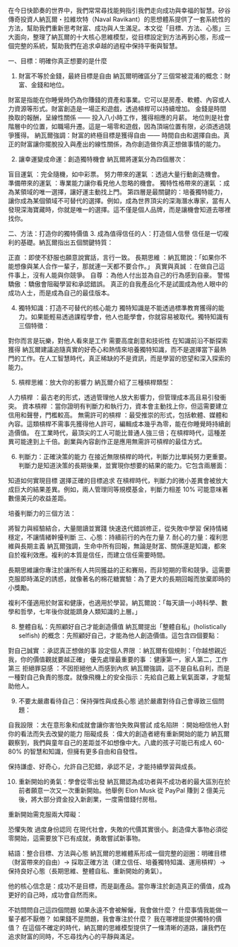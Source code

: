 在今日快節奏的世界中，我們常常尋找能夠指引我們走向成功與幸福的智慧。矽谷傳奇投資人納瓦爾・拉維坎特（Naval Ravikant）的思想體系提供了一套系統性的方法，幫助我們重新思考財富、成功與人生滿足。本文從「目標、方法、心態」三大面向，整理了納瓦爾的十大核心思維模型，從目標設定到方法再到心態，形成一個完整的系統，幫助我們在追求卓越的過程中保持平衡與智慧。

一、目標：明確你真正想要的是什麼
1. 財富不等於金錢，最終目標是自由
納瓦爾明確區分了三個常被混淆的概念：財富、金錢和地位。

財富是指能在你睡覺時仍為你賺錢的資產和事業。它可以是房產、軟體、內容或人力資源等形式。財富創造是一場正和遊戲，透過槓桿可以持續增加。
金錢是時間換取的報酬，呈線性關係 —— 投入八小時工作，獲得相應的月薪。
地位則是社會階層中的位置，如職場升遷。這是一場零和遊戲，因為頂端位置有限，必須透過競爭獲得。
納瓦爾強調：財富的終極目標是獲得自由 —— 時間自由和選擇自由。真正的財富讓你擺脫投入與產出的線性關係，為你創造做你真正想做事情的能力。

2. 讓幸運變成命運：創造獨特機會
納瓦爾將運氣分為四個層次：

盲目運氣 ：完全隨機，如中彩票。
努力帶來的運氣 ：透過大量行動創造機會。
準備帶來的運氣 ：專業能力讓你看見他人忽略的機會。
獨特性格帶來的運氣 ：成為某領域的唯一選擇，讓好運主動找上門。
第四層是最關鍵的：培養獨特能力，讓你成為某個領域不可替代的選擇。例如，成為世界頂尖的深海潛水專家，當有人發現深海寶藏時，你就是唯一的選擇。這不僅是個人品牌，而是讓機會知道去哪裡找你。

二、方法：打造你的獨特價值
3. 成為值得信任的人：打造個人信譽
信任是一切複利的基礎。納瓦爾指出五個關鍵特質：

正直 ：即使不舒服也願意說實話，言行一致。
長期思維 ：納瓦爾說：「如果你不能想像與某人合作一輩子，那就連一天都不要合作。」
真實與真誠 ：在做自己這件事上，沒有人能與你競爭。
自尊 ：為他人付出並為自己的行為感到自豪。
警惕驕傲 ：驕傲會阻礙學習和承認錯誤。
真正的自我產品化不是試圖成為他人眼中的成功人士，而是成為自己的最佳版本。

4. 獨特知識：打造不可替代的核心能力
獨特知識是不能透過標準教育獲得的能力。如果能輕易透過課程學會，他人也能學會，你就容易被取代。獨特知識有三個特徵：

對你而言是玩樂，對他人看來是工作
需要高度創意和技術性
在知識前沿不斷探索獲得
納瓦爾建議追隨真實的好奇心和熱情來培養獨特知識，而不是選擇當下最熱門的工作。在人工智慧時代，真正稀缺的不是資訊，而是學習的慾望和深入探索的能力。

5. 槓桿思維：放大你的影響力
納瓦爾介紹了三種槓桿類型：

人力槓桿 ：最古老的形式，透過管理他人放大影響力，但管理成本高且易引發衝突。
資本槓桿 ：當你證明有判斷力和執行力，資本會主動找上你，但這需要建立信用和聲譽，門檻較高。
無需許可的槓桿 ：最受推崇的形式，包括軟體、媒體和內容。這類槓桿不需事先獲得他人許可，編輯成本幾乎為零，能在你睡覺時持續創造價值。
在工業時代，最頂尖的工人可能比普通人強三倍；在槓桿時代，這種差異可能達到上千倍。創業與內容創作正是應用無需許可槓桿的最佳方式。

6. 判斷力：正確決策的能力
在接近無限槓桿的時代，判斷力比單純努力更重要。判斷力是知道決策的長期後果，並實現你想要的結果的能力。它包含兩層面：

知道如何實現目標
選擇正確的目標追求
在槓桿時代，判斷力的微小差異會被放大成巨大的結果差異。例如，兩人管理同等規模基金，判斷力相差 10% 可能意味著數億美元的收益差距。

培養判斷力的三個方法：

將智力與經驗結合，大量閱讀並實踐
快速迭代錯誤修正，從失敗中學習
保持情緒穩定，不讓情緒幹擾判斷
三、心態：持續前行的內在力量
7. 耐心的力量：複利思維與長期主義
納瓦爾強調，生命中所有回報，無論是財富、關係還是知識，都來自於複利效應。複利的本質是信任，而建立信任需要時間。

長期思維讓你專注於讓所有人共同獲益的正和賽局，而非短期的零和競爭。這需要克服即時滿足的誘惑，就像著名的棉花糖實驗：為了更大的長期回報而放棄即時的小獎勵。

複利不僅適用於財富和健康，也適用於學習。納瓦爾說：「每天讀一小時科學、數學和哲學，七年後你就能躋身人類知識的上層。」

8. 整體自私：先照顧好自己才能創造價值
納瓦爾提出「整體自私」(holistically selfish) 的概念：先照顧好自己，才能為他人創造價值。這包含四個要點：

對自己誠實 ：承認真正想做的事
設定個人界限 ：納瓦爾有個規則：「你越想親近我，你的價值觀就要越正確」
優先處理最重要的事 ：健康第一，家人第二，工作第三
拒絕罪惡感 ：不因拒絕他人而感到內疚
納瓦爾強調，這不是自私自利，而是一種對自己負責的態度。就像飛機上的安全指示：先給自己戴上氧氣面罩，才能幫助他人。

9. 不要太嚴肅看待自己：保持彈性與成長心態
過於嚴肅對待自己會導致三個問題：

自我設限 ：太在意形象和成就會讓你害怕失敗與嘗試
成名陷阱 ：開始相信他人對你的看法而失去改變的能力
阻礙成長 ：偉大的創造者總有重新開始的能力
納瓦爾觀察到，我們與童年自己的差距並不如想像中大。八歲的孩子可能已有成人 60-80% 的智慧和知識，但擁有更多自由和自發性。

保持謙虛、好奇心，允許自己犯錯，承認不足，才能持續學習與成長。

10. 重新開始的勇氣：學會從零出發
納瓦爾認為成功者與不成功者的最大區別在於前者願意一次又一次重新開始。他舉例 Elon Musk 從 PayPal 賺到 2 億美元後，將大部分資金投入新創業，一度需借錢付房租。

重新開始需克服兩大障礙：

恐懼失敗
過度身份認同
在現代社會，失敗的代價其實很小。創造偉大事物必須從零開始，這需要放下已有成就，勇敢嘗試新事物。

結語：整合目標、方法與心態
納瓦爾的思維體系形成一個完整的迴圈：明確目標（財富帶來的自由）→ 採取正確方法（建立信任、培養獨特知識、運用槓桿）→ 保持良好心態（長期思維、整體自私、重新開始的勇氣）。

他的核心信念是：成功不是目標，而是副產品。當你專注於創造真正的價值，成為更好的自己時，成功會自然而來。

不妨問問自己這四個問題
如果永遠不會被解僱，我會做什麼？
什麼事情我能做一輩子都不厭倦？
如果錢不是問題，我會專注於什麼？
我在哪裡能提供獨特的價值？
在這個不確定的時代，納瓦爾的思維模型提供了一條清晰的道路，讓我們在追求財富的同時，不忘尋找內心的平靜與滿足。